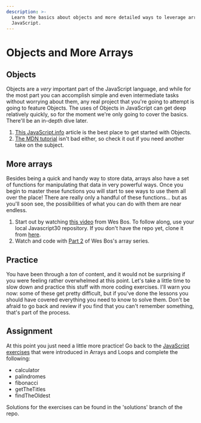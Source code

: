 ```yaml
---
description: >-
  Learn the basics about objects and more detailed ways to leverage arrays in
  JavaScript.
---
```


# Objects and More Arrays

## Objects

Objects are a _very_ important part of the JavaScript language, and while for the most part you can accomplish simple and even intermediate tasks without worrying about them, any real project that you're going to attempt is going to feature Objects. The uses of Objects in JavaScript can get deep relatively quickly, so for the moment we're only going to cover the basics. There'll be an in-depth dive later.

1. [This JavaScript.info](http://javascript.info/object) article is the best place to get started with Objects.
2. [The MDN tutorial](https://developer.mozilla.org/en-US/docs/Learn/JavaScript/Objects/Basics) isn't bad either, so check it out if you need another take on the subject.

## More arrays

Besides being a quick and handy way to store data, arrays also have a set of functions for manipulating that data in very powerful ways. Once you begin to master these functions you will start to see ways to use them all over the place! There are really only a handful of these functions... but as you'll soon see, the possibilities of what you can do with them are near endless.

1. Start out by watching [this video](https://www.youtube.com/watch?v=HB1ZC7czKRs) from Wes Bos. To follow along, use your local Javascript30 repository. If you don't have the repo yet, clone it from [here](https://github.com/wesbos/JavaScript30).
2. Watch and code with [Part 2](https://www.youtube.com/watch?v=QNmRfyNg1lw) of Wes Bos's array series.

## Practice

You have been through a _ton_ of content, and it would not be surprising if you were feeling rather overwhelmed at this point. Let's take a little time to slow down and practice this stuff with more coding exercises. I'll warn you now: some of these get pretty difficult, but if you've done the lessons you should have covered everything you need to know to solve them. Don't be afraid to go back and review if you find that you can't remember something, that's part of the process.

## Assignment

At this point you just need a little more practice! Go back to the [JavaScript exercises](https://github.com/TheOdinProject/javascript-exercises) that were introduced in Arrays and Loops and complete the following:

* calculator
* palindromes
* fibonacci
* getTheTitles
* findTheOldest

Solutions for the exercises can be found in the 'solutions' branch of the repo.


